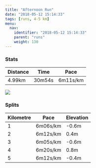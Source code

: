 ```yaml
---
title: "Afternoon Run"
date: "2018-05-12 15:14:33"
tags: [runs, 4-5 km]
menu:
  nav:
    identifier: "2018-05-12 15:14:33"
    parent: "runs"
    weight: 130
---
```


### Stats

| Distance | Time | Pace |
|----------|------|------|
|4.99km|30m54s|6m11s/km|

<img src='https://maps.googleapis.com/maps/api/staticmap?maptype=roadmap&path=enc:ypjeIpyyLdF|IlFxA|H~MlJrZdFzb@s@_BfAxRuAnh@hAeTu@wf@h@dBkHue@cGgVmJcPaEe@kGyK&key=AIzaSyAfqMeaZ1CCJFGP5cWud__oZnT_Pybg-1M&size=800x800&markers=color:yellow|label:S|53.47101,-2.26729&markers=color:green|label:F|53.471059999999994,-2.2672499999999993'>

### Splits

| Kilometre | Pace | Elevation |
|------|------|-----------|
|1|6m06s/km|-0.6m|
|2|6m12s/km|0.4m|
|3|6m05s/km|-0.6m|
|4|6m20s/km|0.8m|
|5|6m12s/km|-0.4m|
